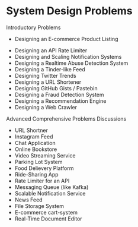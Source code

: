 # System Design Problems


Introductory Problems
* Designing an E-commerce Product Listing
- Designing an API Rate Limiter
- Designing and Scaling Notification Systems
- Designing a Realtime Abuse Detection System
- Designing a Tinder-like Feed
- Designing Twitter Trends
- Designing a URL Shortener
- Designing GitHub Gists / Pastebin
- Designing a Fraud Detection System
- Designing a Recommendation Engine
- Designing a Web Crawler

Advanced Comprehensive Problems Discussions

* URL Shortner
* Instagram Feed
* Chat Application
* Online Bookstore
* Video Streaming Service
* Parking Lot System
* Food Delievery Platform
* Ride-Sharing App
* Rate Limiter for an API
* Messaging Queue (like Kafka)
* Scalable Notification Service
* News Feed
* File Storage System
* E-commerce cart-system
* Real-Time Document Editor